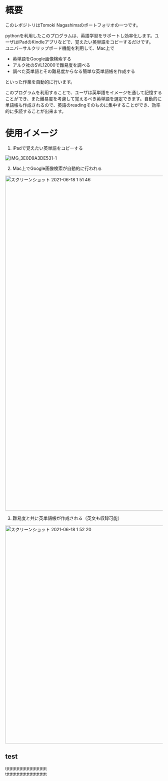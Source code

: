 # 概要
このレポジトリはTomoki Nagashimaのポートフォリオの一つです。

pythonを利用したこのプログラムは、英語学習をサポートし効率化します。ユーザはiPadのKindleアプリなどで、覚えたい英単語をコピーするだけです。  
ユニバーサルクリップボード機能を利用して、Mac上で

- 英単語をGoogle画像検索する
- アルク社のSVL12000で難易度を調べる
- 調べた英単語とその難易度からなる簡単な英単語帳を作成する

といった作業を自動的に行います。

このプログラムを利用することで、ユーザは英単語をイメージを通して記憶することができ、また難易度を考慮して覚えるべき英単語を選定できます。自動的に単語帳も作成されるので、英語のreadingそのものに集中することができ、効率的に多読することが出来ます。

# 使用イメージ

1. iPadで覚えたい英単語をコピーする

![IMG_3E0D9A3DE531-1](https://user-images.githubusercontent.com/79252115/122441185-47d59f80-cfd8-11eb-82f6-73e0b751b65f.jpeg)

2. Mac上でGoogle画像検索が自動的に行われる

<img width="1072" alt="スクリーンショット 2021-06-18 1 51 46" src="https://user-images.githubusercontent.com/79252115/122441220-50c67100-cfd8-11eb-9067-d16ccded29bd.png">

3. 難易度と共に英単語帳が作成される（英文も収録可能）

<img width="698" alt="スクリーンショット 2021-06-18 1 52 20" src="https://user-images.githubusercontent.com/79252115/122441286-6045ba00-cfd8-11eb-914b-596627547096.png">


## test

ttttttttttttttttttttttttttttt  
ttttttttttttttttttttttttttttt
